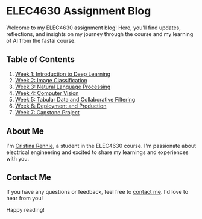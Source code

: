 # ELEC4630 Assignment Blog

Welcome to my ELEC4630 assignment blog! Here, you'll find updates, reflections, and insights on my journey through the course and my learning of AI from the fastai course.

## Table of Contents

1. [Week 1: Introduction to Deep Learning](2024/04/15/week1.md)
2. [Week 2: Image Classification](2024/04/15/week2.md)
3. [Week 3: Natural Language Processing](2024/04/15/week3.md)
4. [Week 4: Computer Vision](2024/04/15/week4.md)
5. [Week 5: Tabular Data and Collaborative Filtering](2024/04/15/week5.md)
6. [Week 6: Deployment and Production](2024/04/15/week6.md)
7. [Week 7: Capstone Project](2024/04/15/week7.md)

## About Me

I'm [Cristina Rennie](about.md), a student in the ELEC4630 course. I'm passionate about electrical engineering and excited to share my learnings and experiences with you.

## Contact Me

If you have any questions or feedback, feel free to [contact me](contact.md). I'd love to hear from you!

Happy reading!

